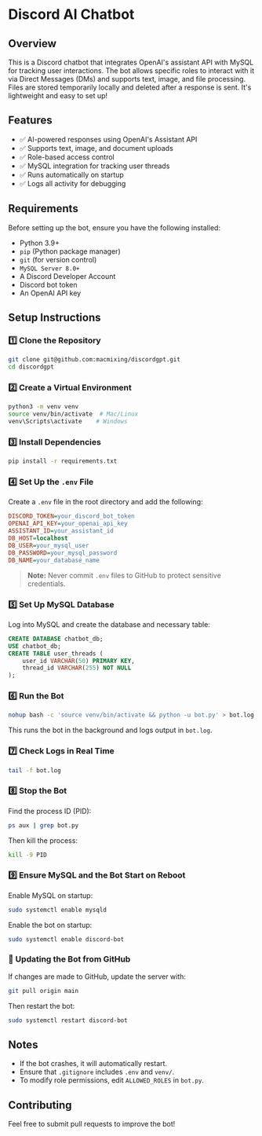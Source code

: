 # Discord AI Chatbot

## Overview
This is a Discord chatbot that integrates OpenAI's assistant API with MySQL for tracking user interactions. The bot allows specific roles to interact with it via Direct Messages (DMs) and supports text, image, and file processing. Files are stored temporarily locally and deleted after a response is sent. It's lightweight and easy to set up!

## Features
- ✅ AI-powered responses using OpenAI's Assistant API
- ✅ Supports text, image, and document uploads
- ✅ Role-based access control
- ✅ MySQL integration for tracking user threads
- ✅ Runs automatically on startup
- ✅ Logs all activity for debugging

## Requirements

Before setting up the bot, ensure you have the following installed:

- Python 3.9+
- `pip` (Python package manager)
- `git` (for version control)
- `MySQL Server 8.0+`
- A Discord Developer Account
- Discord bot token
- An OpenAI API key

## Setup Instructions

### 1️⃣ Clone the Repository
```bash
git clone git@github.com:macmixing/discordgpt.git
cd discordgpt
```

### 2️⃣ Create a Virtual Environment
```bash
python3 -m venv venv
source venv/bin/activate  # Mac/Linux
venv\Scripts\activate    # Windows
```

### 3️⃣ Install Dependencies
```bash
pip install -r requirements.txt
```

### 4️⃣ Set Up the `.env` File
Create a `.env` file in the root directory and add the following:
```ini
DISCORD_TOKEN=your_discord_bot_token
OPENAI_API_KEY=your_openai_api_key
ASSISTANT_ID=your_assistant_id
DB_HOST=localhost
DB_USER=your_mysql_user
DB_PASSWORD=your_mysql_password
DB_NAME=your_database_name
```

> **Note:** Never commit `.env` files to GitHub to protect sensitive credentials.

### 5️⃣ Set Up MySQL Database
Log into MySQL and create the database and necessary table:
```sql
CREATE DATABASE chatbot_db;
USE chatbot_db;
CREATE TABLE user_threads (
    user_id VARCHAR(50) PRIMARY KEY,
    thread_id VARCHAR(255) NOT NULL
);
```

### 6️⃣ Run the Bot
```bash
nohup bash -c 'source venv/bin/activate && python -u bot.py' > bot.log 2>&1 &
```
This runs the bot in the background and logs output in `bot.log`.

### 7️⃣ Check Logs in Real Time
```bash
tail -f bot.log
```

### 8️⃣ Stop the Bot
Find the process ID (PID):
```bash
ps aux | grep bot.py
```
Then kill the process:
```bash
kill -9 PID
```

### 9️⃣ Ensure MySQL and the Bot Start on Reboot
Enable MySQL on startup:
```bash
sudo systemctl enable mysqld
```
Enable the bot on startup:
```bash
sudo systemctl enable discord-bot
```

### 🔄 Updating the Bot from GitHub
If changes are made to GitHub, update the server with:
```bash
git pull origin main
```
Then restart the bot:
```bash
sudo systemctl restart discord-bot
```

## Notes
- If the bot crashes, it will automatically restart.
- Ensure that `.gitignore` includes `.env` and `venv/`.
- To modify role permissions, edit `ALLOWED_ROLES` in `bot.py`.

## Contributing
Feel free to submit pull requests to improve the bot!

